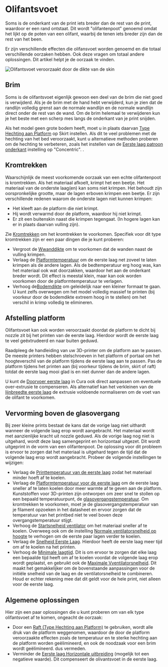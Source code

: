 Olifantsvoet
====
Soms is de onderkant van de print iets breder dan de rest van de print, waardoor er een rand ontstaat. Dit wordt "olifantenpoot" genoemd omdat het lijkt op de poten van een olifant, waarbij de tenen iets breder zijn dan de rest van het been.

Er zijn verschillende effecten die olifansvoet worden genoemd en die totaal verschillende oorzaken hebben. Ook deze vragen om totaal andere oplossingen. Dit artikel helpt je de oorzaak te vinden.

![Olifantsvoet veroorzaakt door de dikte van de skin](../../../articles/images/elephants_foot.jpg)

Brim
----
Soms is de olifantsvoet eigenlijk gewoon een deel van de brim die niet goed is verwijderd. Als je de brim met de hand hebt verwijderd, kun je zien dat de randlijn volledig grenst aan de normale wandlijn en de normale wandlijn direct onder de rest van de wand. Om de brim helemaal te verwijderen kun je het beste met een scherp mes langs de onderkant van je print snijden.

Als het model geen grote bodem heeft, moet u in plaats daarvan [Type Hechting aan Platform](../platform_adhesion/adhesion_type.md) op Skirt instellen. Als dit te veel problemen met de hechting van het bed veroorzaakt, kunt u alternatieve methoden proberen om de hechting te verbeteren, zoals het instellen van de [Eerste laag patroon onderkant](../top_bottom/top_bottom_pattern_0.md) instelling op "Concentric". .

Kromtrekken
----
Waarschijnlijk de meest voorkomende oorzaak van een echte olifantenpoot is kromtrekken. Als het materiaal afkoelt, krimpt het een beetje. Het materiaal van de onderste laag(en) kan soms niet krimpen. Het behoudt zijn oorspronkelijke grootte, maar de lagen erboven krimpen een beetje. Er zijn verschillende redenen waarom de onderste lagen niet kunnen krimpen:
* Het kleeft aan de platform die niet krimpt.
* Hij wordt verwarmd door de platform, waardoor hij niet krimpt.
* Er zit een buitenskin naast die krimpen tegengaat. (In hogere lagen kan er in plaats daarvan vulling zijn).

Zie [Kromtrekken](warping.md) om het kromtrekken te voorkomen. Specifiek voor dit type kromtrekken zijn er een paar dingen die je kunt proberen:
* Vergroot de [Wwanddikte](../shell/wall_thickness.md) om te voorkomen dat de wanden naast de vulling krimpen.
* Verlaag de [Platformtemperatuur](../material/material_bed_temperature.md) om de eerste laag net zoveel te laten krimpen als de andere lagen. Als de bedtemperatuur erg hoog was, kan het materiaal ook wat doorzakken, waardoor het aan de onderkant breder wordt. Dit effect is meestal klein, maar kan ook worden voorkomen door de platformtemperatuur te verlagen.
* Verhoog de[Bodemdikte](../top_bottom/bottom_thickness.md) om geleidelijk naar een kleiner formaat te gaan. U kunt zelfs overwegen om het model volledig massief te printen (bij voorkeur door de bodemdikte extreem hoog in te stellen) om het verschil in krimp volledig te elimineren.

Afstelling platform
----
Olifantsvoet kan ook worden veroorzaakt doordat de platform te dicht bij nozzle zit bij het printen van de eerste laag. Hierdoor wordt de eerste laag te veel geëxtrudeerd en naar buiten geduwd.

Raadpleeg de handleiding van uw 3D-printer om de platform aan te passen. De meeste printers hebben stelschroeven in het platform of portaal om het hoogteverschil van de platform tijdens de eerste laag aan te passen. Pas de platform tijdens het printen aan (bij voorkeur tijdens de brim, skirt of raft) totdat de eerste laag mooi glad is en niet dunner dan de andere lagen.

U kunt de [Doorvoer eerste laag](../material/material_flow_layer_0.md) in Cura ook direct aanpassen om eventuele over-extrusie te compenseren. Als alternatief kan het verkleinen van de [lijnbreedte eerste laag](../resolution/initial_layer_line_width_factor.md) de extrusie voldoende normaliseren om de voet van de olifant te voorkomen.

Vervorming boven de glasovergang
----

Bij zeer kleine prints bestaat de kans dat de vorige laag niet uithardt wanneer de volgende laag erop wordt aangebracht. Het materiaal wordt met aanzienlijke kracht uit nozzle geduwd. Als de vorige laag nog niet is uitgehard, wordt deze laag samengeprint en horizontaal uitgezet. Dit wordt uitgeprint in de vorm van een olifantenpoot. De oplossing voor dit probleem is ervoor te zorgen dat het materiaal is uitgehard tegen de tijd dat de volgende laag erop wordt aangebracht. Probeer de volgende instellingen te wijzigen:

* Verlaag de [Printtemperatuur van de eerste laag](../material/material_print_temperature_layer_0.md) zodat het materiaal minder hoeft af te koelen.
* Verlaag de [Platformtemperatuur voor de eerste laag](../material/material_bed_temperature_layer_0.md) om de eerste laag sneller af te laten koelen door meer warmte af te geven aan de platform. Kunststoffen voor 3D-printen zijn ontworpen om zeer snel te stollen op een bepaald temperatuurpunt, de [glasovergangstemperatuur](https://en.wikipedia.org/wiki/Glass_transition#Transition_temperature_Tg). Om kromtrekken te voorkomen, moet je de glasovergangstemperatuur van je filament opzoeken in het datasheet en ervoor zorgen dat de temperatuur van het printbed niet te veel boven deze overgangstemperatuur stijgt.
* Verhoog de [Startsnelheid ventilator](../cooling/cool_fan_speed_0.md) om het materiaal sneller af te koelen. Overweeg ook om de instelling [Normale ventilatorsnelheid op hoogte](../cooling/cool_fan_full_at_height.md) te verhogen om de eerste paar lagen verder te koelen.
* Verlaag de [Snelheid Eerste Laag](../speed/speed_layer_0.md). Hierdoor heeft de eerste laag meer tijd om af te koelen na het printen.
* Verhoog de [Minimale laagtijd](../cooling/cool_min_layer_time.md). Dit is om ervoor te zorgen dat elke laag een bepaalde tijd heeft om af te koelen voordat de volgende laag erop wordt geplaatst, en gebruikt ook de [Maximale Vventilatorsnelheid](../cooling/cool_fan_speed_max.md). Dit maakt het gemakkelijker om de bovenstaande aanpassingen voor de initiële snelheid van de laag en de ventilatorsnelheid te combineren. Houd er echter rekening mee dat dit geldt voor de hele print, niet alleen voor de eerste laag.

Algemene oplossingen
----
Hier zijn een paar oplossingen die u kunt proberen om van elk type olifantsvoet af te komen, ongeacht de oorzaak:
* Door een [Raft (Type Hechting aan Platform)](../platform_adhesion/adhesion_type.md) te gebruiken, wordt alle druk van de platform weggenomen, waardoor de door de platform veroorzaakte effecten zoals de temperatuur en te sterke hechting aan de platform worden geëlimineerd, en ook de noodzaak voor een brim wordt geëlimineerd. dus vermeden.
* Verminder de [Eerste laag Horizontale uitbreiding](../shell/xy_offset_layer_0.md) (mogelijk tot een negatieve waarde). Dit compenseert de olivantsvoet in de eerste laag.